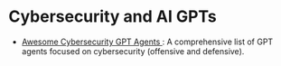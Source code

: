 # Cybersecurity and AI GPTs
- [Awesome Cybersecurity GPT Agents ](https://github.com/fr0gger/Awesome-GPT-Agents): A comprehensive list of GPT agents focused on cybersecurity (offensive and defensive).
